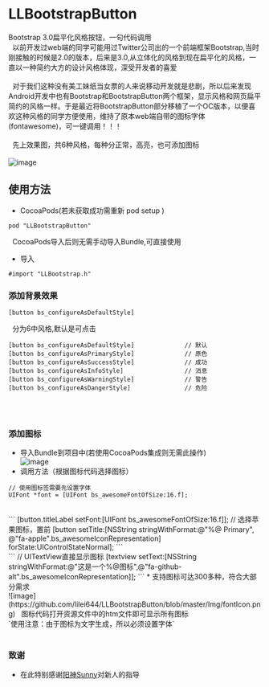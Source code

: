 # LLBootstrapButton
Bootstrap 3.0扁平化风格按钮，一句代码调用<br>
&nbsp;&nbsp;以前开发过web端的同学可能用过Twitter公司出的一个前端框架Bootstrap,当时刚接触的时候是2.0的版本，后来是3.0,从立体化的风格到现在扁平化的风格，一直以一种简约大方的设计风格体现，深受开发者的喜爱<br><br>
&nbsp;&nbsp;对于我们这种没有美工妹纸当女票的人来说移动开发就是悲剧，所以后来发现Android开发中也有Bootstrap和BootstrapButton两个框架，显示风格和网页扁平简约的风格一样。于是最近将BootstrapButton部分移植了一个OC版本，以便喜欢这种风格的同学方便使用，维持了原本web端自带的图标字体(fontawesome)，可一键调用！！！<br><br>
&nbsp;&nbsp;先上效果图，共6种风格，每种分正常，高亮，也可添加图标<br><br>
   ![image](https://github.com/lilei644/LLBootstrapButton/blob/master/Img/LLBootstrapButton.png)
## 使用方法
* CocoaPods(若未获取成功需重新 pod setup )
```
pod "LLBootstrapButton"
```
&nbsp;&nbsp;CocoaPods导入后则无需手动导入Bundle,可直接使用
* 导入
```
#import "LLBootstrap.h"
```
### 添加背景效果
```
[button bs_configureAsDefaultStyle]
```
&nbsp;&nbsp;分为6中风格,默认是可点击<br>
```
[button bs_configureAsDefaultStyle]              // 默认
[button bs_configureAsPrimaryStyle]              // 原色
[button bs_configureAsSuccessStyle]              // 成功
[button bs_configureAsInfoStyle]                 // 消息
[button bs_configureAsWarningStyle]              // 警告
[button bs_configureAsDangerStyle]               // 危险
```

<br><br>
### 添加图标
* 导入Bundle到项目中(若使用CocoaPods集成则无需此操作)<br>
   ![image](https://github.com/lilei644/LLBootstrapButton/blob/master/Img/addfont.png) 
* 调用方法（根据图标代码选择图标）<br>
```
// 使用图标签需要先设置字体
UIFont *font = [UIFont bs_awesomeFontOfSize:16.f];
```
<br>
```
[button.titleLabel setFont:[UIFont bs_awesomeFontOfSize:16.f]];
// 选择苹果图标，置前
[button setTitle:[NSString stringWithFormat:@"%@ Primary", @"fa-apple".bs_awesomeIconRepresentation] forState:UIControlStateNormal];    
```
<br>
```
// UITextView直接显示图标
[textview  setText:[NSString stringWithFormat:@"这是一个%@图标",@"fa-github-alt".bs_awesomeIconRepresentation]];    
```
* 支持图标可达300多种，符合大部分需求<br>
   ![image](https://github.com/lilei644/LLBootstrapButton/blob/master/Img/fontIcon.png)
&nbsp;&nbsp;图标代码打开资源文件中的htm文件即可显示所有图标<br>
`使用注意：由于图标为文字生成，所以必须设置字体`
<br><br>

### 致谢
* 在此特别感谢[阳神Sunny](https://github.com/sunnyxx)对新人的指导<br><br>
